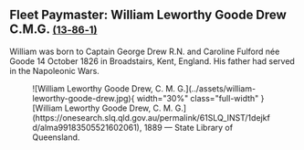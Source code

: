 ## Fleet Paymaster: William Leworthy Goode Drew C.M.G. <small>[(13‑86‑1)](https://brisbane.discovereverafter.com/profile/31773873 "Go to Memorial Information" )</small>

William was born to Captain George Drew R.N. and Caroline Fulford née Goode 14 October 1826 in Broadstairs, Kent, England. His father had served in the Napoleonic Wars.

<figure markdown>
  ![William Leworthy Goode Drew, C. M. G.](../assets/william-leworthy-goode-drew.jpg){ width="30%" class="full-width" }
  <figcaption markdown>[William Leworthy Goode Drew, C. M. G.](https://onesearch.slq.qld.gov.au/permalink/61SLQ_INST/1dejkfd/alma99183505521602061), 1889 — State Library of Queensland.</figcaption>
</figure>

<!--
Under Secretary Treasury appointed 8 February 1862; Commissioner for Stamp Duties, appointed 29 July 1883, Chairman Immigration Board appointed 29 July 1883. Auditor General, appointed 1 October 1877; Chairman Civil Service Board, appointed 4 December 1889; Chairman State Service & Investment Board, appointed 4 December 1899,(Information taken from Queensland Blue Books 1869 and 1889)
-->